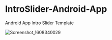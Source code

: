 # IntroSlider-Android-App
Android App Intro Slider Template 


![Screenshot_1608340029](https://user-images.githubusercontent.com/20369800/102676715-e9fd0200-41c4-11eb-94e9-439ed0c23697.png)
